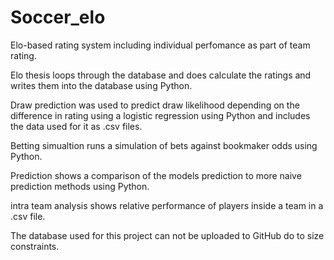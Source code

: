 # Soccer_elo
Elo-based rating system including individual perfomance as part of team rating.

Elo thesis loops through the database and does calculate the ratings and writes them into the database using Python.

Draw prediction was used to predict draw likelihood depending on the difference in rating using a logistic regression using Python and includes the data used for it as .csv files.

Betting simualtion runs a simulation of bets against bookmaker odds using Python.

Prediction shows a comparison of the models prediction to more naive prediction methods using Python.

intra team analysis shows relative performance of players inside a team in a .csv file.

The database used for this project can not be uploaded to GitHub do to size constraints.

